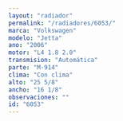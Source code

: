 ```yaml
---
layout: "radiador"
permalink: "/radiadores/6053/"
marca: "Volkswagen"
modelo: "Jetta"
ano: "2006"
motor: "L4 1.8 2.0"
transmision: "Automática"
parte: "M-914"
clima: "Con clima"
alto: "25 5/8"
ancho: "16 1/8"
observaciones: ""
id: "6053"
---
```


